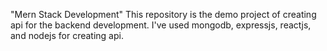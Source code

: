 "Mern Stack Development" 
This repository is the demo project of creating api for the backend development. I've used mongodb, expressjs, reactjs, and nodejs for creating api.